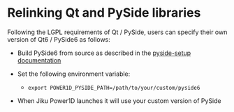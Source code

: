 # Relinking Qt and PySide libraries




Following the LGPL requirements of Qt / PySide, users can specify their own version of Qt6 / PySide6 as follows:

- Build PySide6 from source as described in the  [pyside-setup documentation](https://github.com/pyside/pyside-setup)

- Set the following environment variable:

  - ```
    export POWER1D_PYSIDE_PATH=/path/to/your/custom/pyside6
    ```

- When Jiku Power1D launches it will use your custom version of PySide


